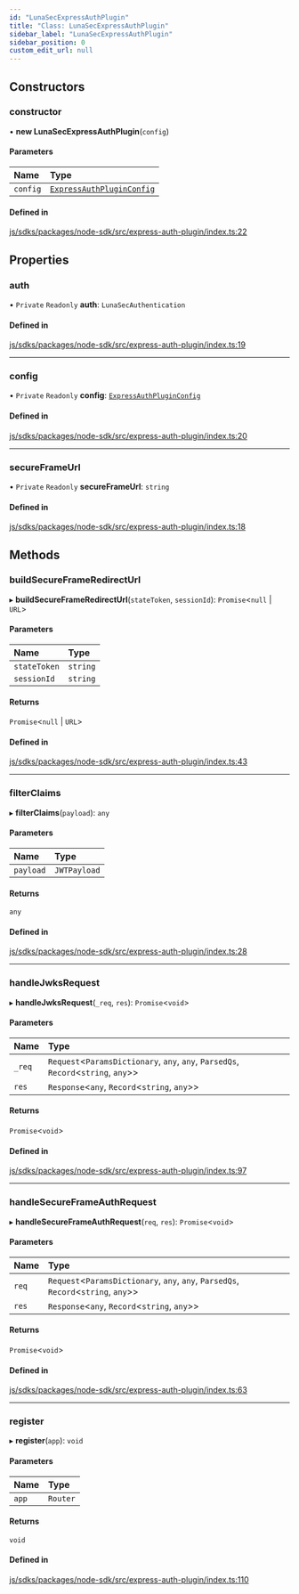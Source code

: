 ```yaml
---
id: "LunaSecExpressAuthPlugin"
title: "Class: LunaSecExpressAuthPlugin"
sidebar_label: "LunaSecExpressAuthPlugin"
sidebar_position: 0
custom_edit_url: null
---
```


## Constructors

### constructor

• **new LunaSecExpressAuthPlugin**(`config`)

#### Parameters

| Name | Type |
| :------ | :------ |
| `config` | [`ExpressAuthPluginConfig`](../interfaces/ExpressAuthPluginConfig.md) |

#### Defined in

[js/sdks/packages/node-sdk/src/express-auth-plugin/index.ts:22](https://github.com/refinery-labs/lunasec-node-monorepo/blob/c68ba64/js/sdks/packages/node-sdk/src/express-auth-plugin/index.ts#L22)

## Properties

### auth

• `Private` `Readonly` **auth**: `LunaSecAuthentication`

#### Defined in

[js/sdks/packages/node-sdk/src/express-auth-plugin/index.ts:19](https://github.com/refinery-labs/lunasec-node-monorepo/blob/c68ba64/js/sdks/packages/node-sdk/src/express-auth-plugin/index.ts#L19)

___

### config

• `Private` `Readonly` **config**: [`ExpressAuthPluginConfig`](../interfaces/ExpressAuthPluginConfig.md)

#### Defined in

[js/sdks/packages/node-sdk/src/express-auth-plugin/index.ts:20](https://github.com/refinery-labs/lunasec-node-monorepo/blob/c68ba64/js/sdks/packages/node-sdk/src/express-auth-plugin/index.ts#L20)

___

### secureFrameUrl

• `Private` `Readonly` **secureFrameUrl**: `string`

#### Defined in

[js/sdks/packages/node-sdk/src/express-auth-plugin/index.ts:18](https://github.com/refinery-labs/lunasec-node-monorepo/blob/c68ba64/js/sdks/packages/node-sdk/src/express-auth-plugin/index.ts#L18)

## Methods

### buildSecureFrameRedirectUrl

▸ **buildSecureFrameRedirectUrl**(`stateToken`, `sessionId`): `Promise`<``null`` \| `URL`\>

#### Parameters

| Name | Type |
| :------ | :------ |
| `stateToken` | `string` |
| `sessionId` | `string` |

#### Returns

`Promise`<``null`` \| `URL`\>

#### Defined in

[js/sdks/packages/node-sdk/src/express-auth-plugin/index.ts:43](https://github.com/refinery-labs/lunasec-node-monorepo/blob/c68ba64/js/sdks/packages/node-sdk/src/express-auth-plugin/index.ts#L43)

___

### filterClaims

▸ **filterClaims**(`payload`): `any`

#### Parameters

| Name | Type |
| :------ | :------ |
| `payload` | `JWTPayload` |

#### Returns

`any`

#### Defined in

[js/sdks/packages/node-sdk/src/express-auth-plugin/index.ts:28](https://github.com/refinery-labs/lunasec-node-monorepo/blob/c68ba64/js/sdks/packages/node-sdk/src/express-auth-plugin/index.ts#L28)

___

### handleJwksRequest

▸ **handleJwksRequest**(`_req`, `res`): `Promise`<`void`\>

#### Parameters

| Name | Type |
| :------ | :------ |
| `_req` | `Request`<`ParamsDictionary`, `any`, `any`, `ParsedQs`, `Record`<`string`, `any`\>\> |
| `res` | `Response`<`any`, `Record`<`string`, `any`\>\> |

#### Returns

`Promise`<`void`\>

#### Defined in

[js/sdks/packages/node-sdk/src/express-auth-plugin/index.ts:97](https://github.com/refinery-labs/lunasec-node-monorepo/blob/c68ba64/js/sdks/packages/node-sdk/src/express-auth-plugin/index.ts#L97)

___

### handleSecureFrameAuthRequest

▸ **handleSecureFrameAuthRequest**(`req`, `res`): `Promise`<`void`\>

#### Parameters

| Name | Type |
| :------ | :------ |
| `req` | `Request`<`ParamsDictionary`, `any`, `any`, `ParsedQs`, `Record`<`string`, `any`\>\> |
| `res` | `Response`<`any`, `Record`<`string`, `any`\>\> |

#### Returns

`Promise`<`void`\>

#### Defined in

[js/sdks/packages/node-sdk/src/express-auth-plugin/index.ts:63](https://github.com/refinery-labs/lunasec-node-monorepo/blob/c68ba64/js/sdks/packages/node-sdk/src/express-auth-plugin/index.ts#L63)

___

### register

▸ **register**(`app`): `void`

#### Parameters

| Name | Type |
| :------ | :------ |
| `app` | `Router` |

#### Returns

`void`

#### Defined in

[js/sdks/packages/node-sdk/src/express-auth-plugin/index.ts:110](https://github.com/refinery-labs/lunasec-node-monorepo/blob/c68ba64/js/sdks/packages/node-sdk/src/express-auth-plugin/index.ts#L110)
